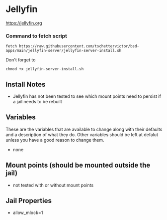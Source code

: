 # Jellyfin
https://jellyfin.org

### Command to fetch script
```
fetch https://raw.githubusercontent.com/tschettervictor/bsd-apps/main/jellyfin-server/jellyfin-server-install.sh
```

Don't forget to
```
chmod +x jellyfin-server-install.sh
```

## Install Notes
- Jellyfin has not been tested to see which mount points need to persist if a jail needs to be rebuilt

## Variables
These are the variables that are available to change along with their defaults and a description of what they do. Other variables should be left at defalut unless you have a good reason to change them.
- none

## Mount points (should be mounted outside the jail)
- not tested with or without mount points

## Jail Properties
- allow_mlock=1
